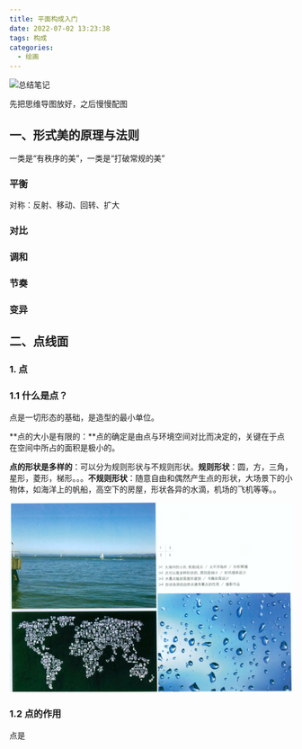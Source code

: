 ```yaml
---
title: 平面构成入门
date: 2022-07-02 13:23:38
tags: 构成
categories:
  - 绘画
---
```

  <meta name="referrer" content="no-referrer">

![总结笔记](https://upload-images.jianshu.io/upload_images/20892169-12de060faaa14705.png?imageMogr2/auto-orient/strip%7CimageView2/2/w/1240)

先把思维导图放好，之后慢慢配图

## 一、形式美的原理与法则

一类是“有秩序的美”，一类是“打破常规的美”

### 平衡

对称：反射、移动、回转、扩大

### 对比

### 调和

### 节奏

### 变异

## 二、点线面

### 1. 点

### 1.1 什么是点？

点是一切形态的基础，是造型的最小单位。

**点的大小是有限的：**点的确定是由点与环境空间对比而决定的，关键在于点在空间中所占的面积是极小的。

**点的形状是多样的**：可以分为规则形状与不规则形状。**规则形状**：圆，方，三角，星形，菱形，梯形。。。**不规则形状**：随意自由和偶然产生点的形状，大场景下的小物体，如海洋上的帆船，高空下的房屋，形状各异的水滴，机场的飞机等等。。

![](/images/image-20230820233251094.png)

### 1.2 点的作用

点是

<!--

## 第一课：
理解生活中的点线面
二方连续：连续两个是一样的
![](https://upload-images.jianshu.io/upload_images/20892169-5c83b87e6ff850f9.png?imageMogr2/auto-orient/strip%7CimageView2/2/w/1240)
点线面的概念：
![](https://upload-images.jianshu.io/upload_images/20892169-c1f9b5be52dd91b7.png?imageMogr2/auto-orient/strip%7CimageView2/2/w/1240)
点：有疏有密
点线面不是绝对的，可以共存，也可以只有点线，只有线面，都是有可能的
参照物不同，点线面也是可以变换的。
找十张照片，分析照片中的点线面

## 第二课
平面构成适用于所有设计类课程
平面设计：视觉传达设计
室内设计：环境艺术设计
造型设计：产品设计、工业设计，制作手机、电脑等
建筑设计：建筑设计
服装设计：服装设计
展示设计：车展、房展、专卖店、商场等展览
绘画：纯艺（国画、油画、版画、雕塑）
##第三课、第四课
平面构成的应用领域
![](https://upload-images.jianshu.io/upload_images/20892169-c5171feb8f384f41.png?imageMogr2/auto-orient/strip%7CimageView2/2/w/1240)
![](https://upload-images.jianshu.io/upload_images/20892169-8f071f12af96a71f.png?imageMogr2/auto-orient/strip%7CimageView2/2/w/1240)
用不同的线去组成图形（抽象图形）
![](https://upload-images.jianshu.io/upload_images/20892169-1826f85650d72f66.png?imageMogr2/auto-orient/strip%7CimageView2/2/w/1240)
用大小不同的点去组成图形（抽象图形）
![](https://upload-images.jianshu.io/upload_images/20892169-089c769637cdc6c2.png?imageMogr2/auto-orient/strip%7CimageView2/2/w/1240)
![](https://upload-images.jianshu.io/upload_images/20892169-238e5e3af1256bc9.png?imageMogr2/auto-orient/strip%7CimageView2/2/w/1240)
##第六课
![](https://upload-images.jianshu.io/upload_images/20892169-18b89cac132b350e.png?imageMogr2/auto-orient/strip%7CimageView2/2/w/1240)
## 第七课
### 平面构成的起源：包豪斯学院
![](https://upload-images.jianshu.io/upload_images/20892169-85c708f2ee982e82.png?imageMogr2/auto-orient/strip%7CimageView2/2/w/1240)
###点线面的基本作用
![](https://upload-images.jianshu.io/upload_images/20892169-38f7e301bd735f2f.png?imageMogr2/auto-orient/strip%7CimageView2/2/w/1240)
#### 设计中的点：
在画面整体中元素中面积较小且装饰性很强的元素，可视为点状元素
#### 点的特征：
体积小、分散。大空间对比下小的、密集的
![](https://upload-images.jianshu.io/upload_images/20892169-344434b8ee936a2b.png?imageMogr2/auto-orient/strip%7CimageView2/2/w/1240)
####生活中的点：
![](https://upload-images.jianshu.io/upload_images/20892169-3c8a53afa58f39b1.png?imageMogr2/auto-orient/strip%7CimageView2/2/w/1240)
![](https://upload-images.jianshu.io/upload_images/20892169-4435d93e52a6cce1.png?imageMogr2/auto-orient/strip%7CimageView2/2/w/1240)
![image.png](https://upload-images.jianshu.io/upload_images/20892169-0bd0eb86e73bb2e9.png?imageMogr2/auto-orient/strip%7CimageView2/2/w/1240)

点可以有不同形状的
![](https://upload-images.jianshu.io/upload_images/20892169-0183fd94487d9f42.png?imageMogr2/auto-orient/strip%7CimageView2/2/w/1240)
  -->